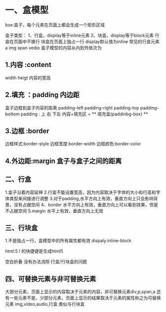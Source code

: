 # 一、盒模型

box:盒子，每个元素在页面上都会生成一个矩形区域

盒子类型：
1、行盒，display等于inline元素
2、块盒，display等于block元素
行盒在页面中不换行
块盒在页面上独占一行
display默认值为inline
常见的行盒元素 a img span vedio
盒子模型的内容从内到外依次为
## 1.内容 :content
width heigt 内容的宽高
## 2.填充 ：padding 内边距
盒子边框到盒子内容的距离 
padding-left
padding-right
padding-top
padding-bottom
padding : 上 右 下左
内容+填充区 = ** 填充盒(paddinbg-box) **
## 3.边框 :border
边框样式:border-style
边框宽度:border-width
边框颜色:border-color
## 4.外边距:margin 盒子与盒子之间的距离 

## 二、行盒
1.盒子沿着内容延伸
2.行盒不能设置宽高，因为内容取决于字体的大小和行高和字体类型来间接进行调整
3.对于padding,水平方向上有效，垂直方向上只会影响背景，没有占据空间
4、border 水平方向上有效，垂直方向上可以看到效果，但是不占据空间
5.margin 水平上有效，垂直方向上无效


## 三、行块盒
1.不是独占一行，盒模型中的所有属性都有效
dispaly:inline-block

html:5
! 的快捷键是生成html5

空白折叠 没有办法消除 行盒/行块盒的问题

## 四、可替换元素与非可替换元素
大部分元素，页面上显示的内容取决于元素的内容，非可替换元素div,p,span,a
还有一些元素不是，少部分元素，页面上显示的结果取决于元素的属性称之为可替换元素
img,video,audio,行盒 类似与行块盒

